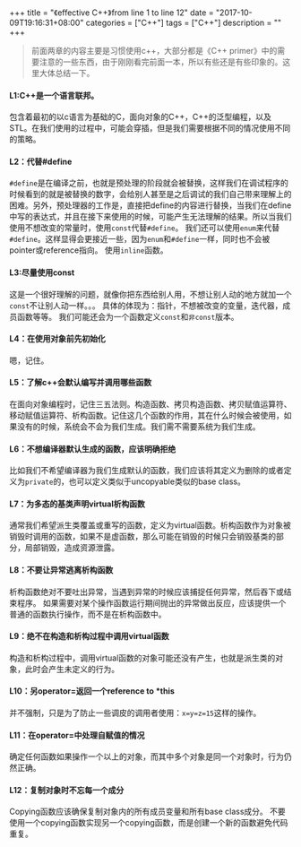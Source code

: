 +++
title = "《effective C++》from line 1 to line 12"
date = "2017-10-09T19:16:31+08:00"
categories = ["C++"]
tags = ["C++"]
description = ""
+++


> 前面两章的内容主要是习惯使用c++，大部分都是《C++ primer》中的需要注意的一些东西，由于刚刚看完前面一本，所以有些还是有些印象的。这里大体总结一下。

#### L1:C++是一个语言联邦。
包含着最初的以c语言为基础的C，面向对象的C++，C++的泛型编程，以及STL。在我们使用的过程中，可能会穿插，但是我们需要根据不同的情况使用不同的策略。
#### L2：代替#define
`#define`是在编译之前，也就是预处理的阶段就会被替换，这样我们在调试程序的时候看到的就是被替换的数字，会给别人甚至是之后调试的我们自己带来理解上的困难。另外，预处理器的工作是，直接把define的内容进行替换，当我们在define中写的表达式，并且在接下来使用的时候，可能产生无法理解的结果。所以当我们使用不想改变的常量时，使用`const`代替`#define`。
我们还可以使用`enum`来代替`#define`。这样显得会更接近一些，因为`enum`和`#define`一样，同时也不会被pointer或reference指向。
使用`inline`函数。
#### L3:尽量使用const
这是一个很好理解的问题，就像你把东西给别人用，不想让别人动的地方就加一个`const`不让别人动一样。。。
具体的体现为：指针，不想被改变的变量，迭代器，成员函数等等。
我们可能还会为一个函数定义`const`和`非const`版本。
#### L4：在使用对象前先初始化
嗯，记住。
#### L5：了解c++会默认编写并调用哪些函数
在面向对象编程时，记住三五法则。构造函数、拷贝构造函数、拷贝赋值运算符、移动赋值运算符、析构函数。记住这几个函数的作用，其在什么时候会被使用，如果没有的时候，系统会不会为我们生成。我们需不需要系统为我们生成。
#### L6：不想编译器默认生成的函数，应该明确拒绝
比如我们不希望编译器为我们生成默认的函数，我们应该将其定义为删除的或者定义为`private`的，也可以定义类似于uncopyable类似的base class。
#### L7：为多态的基类声明virtual析构函数
通常我们希望派生类覆盖或重写的函数，定义为virtual函数。析构函数作为对象被销毁时调用的函数，如果不是虚函数，那么可能在销毁的时候只会销毁基类的部分，局部销毁，造成资源泄露。
#### L8：不要让异常逃离析构函数
析构函数绝对不要吐出异常，当遇到异常的时候应该捕捉任何异常，然后吞下或结束程序。
如果需要对某个操作函数运行期间抛出的异常做出反应，应该提供一个普通的函数执行操作，而不是在析构函数中。
#### L9：绝不在构造和析构过程中调用virtual函数
构造和析构过程中，调用virtual函数的对象可能还没有产生，也就是派生类的对象，此时会产生未定义的行为。
#### L10：另operator=返回一个reference to *this
并不强制，只是为了防止一些调皮的调用者使用：`x=y=z=15`这样的操作。
#### L11：在operator=中处理自赋值的情况
确定任何函数如果操作一个以上的对象，而其中多个对象是同一个对象时，行为仍然正确。
#### L12：复制对象时不忘每一个成分
Copying函数应该确保复制对象内的所有成员变量和所有base class成分。
不要使用一个copying函数实现另一个copying函数，而是创建一个新的函数避免代码重复。
